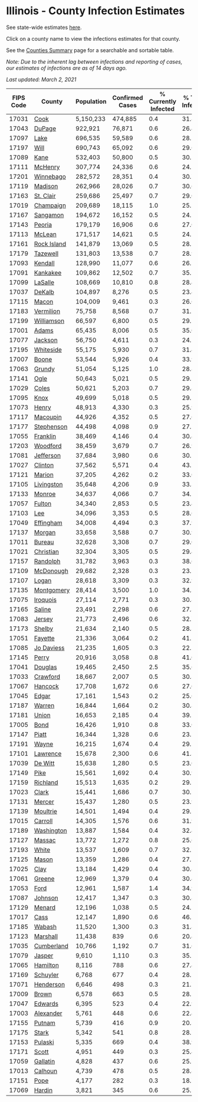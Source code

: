 # Illinois - County Infection Estimates

See state-wide estimates [here](/infections/us-il).

Click on a county name to view the infections estimates for that county.

See the [Counties Summary](/infections/summary-counties) page for a searchable and sortable table.

*Note: Due to the inherent lag between infections and reporting of cases, our estimates of infections are as of 14 days ago.*

*Last updated: March 2, 2021*

|   FIPS Code |                     County |   Population |   Confirmed Cases |   % Currently Infected |   % Total Infected |
|-------------|----------------------------|--------------|-------------------|------------------------|--------------------|
|       17031 |               [Cook](cook) |    5,150,233 |           474,885 |                    0.4 |               31.8 |
|       17043 |           [DuPage](dupage) |      922,921 |            76,871 |                    0.6 |               26.4 |
|       17097 |               [Lake](lake) |      696,535 |            59,589 |                    0.6 |               28.5 |
|       17197 |               [Will](will) |      690,743 |            65,092 |                    0.6 |               29.6 |
|       17089 |               [Kane](kane) |      532,403 |            50,800 |                    0.5 |               30.5 |
|       17111 |         [McHenry](mchenry) |      307,774 |            24,336 |                    0.6 |               24.1 |
|       17201 |     [Winnebago](winnebago) |      282,572 |            28,351 |                    0.4 |               30.7 |
|       17119 |         [Madison](madison) |      262,966 |            28,026 |                    0.7 |               30.6 |
|       17163 |     [St. Clair](st.-clair) |      259,686 |            25,497 |                    0.7 |               29.0 |
|       17019 |     [Champaign](champaign) |      209,689 |            18,115 |                    1.0 |               25.1 |
|       17167 |       [Sangamon](sangamon) |      194,672 |            16,152 |                    0.5 |               24.2 |
|       17143 |           [Peoria](peoria) |      179,179 |            16,906 |                    0.6 |               27.0 |
|       17113 |           [McLean](mclean) |      171,517 |            14,621 |                    0.5 |               24.5 |
|       17161 | [Rock Island](rock-island) |      141,879 |            13,069 |                    0.5 |               28.1 |
|       17179 |       [Tazewell](tazewell) |      131,803 |            13,538 |                    0.7 |               28.9 |
|       17093 |         [Kendall](kendall) |      128,990 |            11,077 |                    0.6 |               26.1 |
|       17091 |       [Kankakee](kankakee) |      109,862 |            12,502 |                    0.7 |               35.5 |
|       17099 |         [LaSalle](lasalle) |      108,669 |            10,810 |                    0.8 |               28.4 |
|       17037 |           [DeKalb](dekalb) |      104,897 |             8,276 |                    0.5 |               23.4 |
|       17115 |             [Macon](macon) |      104,009 |             9,461 |                    0.3 |               26.6 |
|       17183 |     [Vermilion](vermilion) |       75,758 |             8,568 |                    0.7 |               31.5 |
|       17199 |   [Williamson](williamson) |       66,597 |             6,800 |                    0.5 |               29.1 |
|       17001 |             [Adams](adams) |       65,435 |             8,006 |                    0.5 |               35.0 |
|       17077 |         [Jackson](jackson) |       56,750 |             4,611 |                    0.3 |               24.5 |
|       17195 |     [Whiteside](whiteside) |       55,175 |             5,930 |                    0.7 |               31.4 |
|       17007 |             [Boone](boone) |       53,544 |             5,926 |                    0.4 |               33.9 |
|       17063 |           [Grundy](grundy) |       51,054 |             5,125 |                    1.0 |               28.8 |
|       17141 |               [Ogle](ogle) |       50,643 |             5,021 |                    0.5 |               29.5 |
|       17029 |             [Coles](coles) |       50,621 |             5,203 |                    0.7 |               29.8 |
|       17095 |               [Knox](knox) |       49,699 |             5,018 |                    0.5 |               29.1 |
|       17073 |             [Henry](henry) |       48,913 |             4,330 |                    0.3 |               25.9 |
|       17117 |       [Macoupin](macoupin) |       44,926 |             4,352 |                    0.5 |               27.6 |
|       17177 |   [Stephenson](stephenson) |       44,498 |             4,098 |                    0.9 |               27.2 |
|       17055 |       [Franklin](franklin) |       38,469 |             4,146 |                    0.4 |               30.4 |
|       17203 |       [Woodford](woodford) |       38,459 |             3,679 |                    0.7 |               26.9 |
|       17081 |     [Jefferson](jefferson) |       37,684 |             3,980 |                    0.6 |               30.5 |
|       17027 |         [Clinton](clinton) |       37,562 |             5,571 |                    0.4 |               43.7 |
|       17121 |           [Marion](marion) |       37,205 |             4,262 |                    0.2 |               33.0 |
|       17105 |   [Livingston](livingston) |       35,648 |             4,206 |                    0.9 |               33.3 |
|       17133 |           [Monroe](monroe) |       34,637 |             4,066 |                    0.7 |               34.1 |
|       17057 |           [Fulton](fulton) |       34,340 |             2,853 |                    0.5 |               23.4 |
|       17103 |                 [Lee](lee) |       34,096 |             3,353 |                    0.5 |               28.6 |
|       17049 |     [Effingham](effingham) |       34,008 |             4,494 |                    0.3 |               37.9 |
|       17137 |           [Morgan](morgan) |       33,658 |             3,588 |                    0.7 |               30.9 |
|       17011 |           [Bureau](bureau) |       32,628 |             3,308 |                    0.7 |               29.0 |
|       17021 |     [Christian](christian) |       32,304 |             3,305 |                    0.5 |               29.4 |
|       17157 |       [Randolph](randolph) |       31,782 |             3,963 |                    0.3 |               38.6 |
|       17109 |     [McDonough](mcdonough) |       29,682 |             2,328 |                    0.3 |               23.1 |
|       17107 |             [Logan](logan) |       28,618 |             3,309 |                    0.3 |               32.9 |
|       17135 |   [Montgomery](montgomery) |       28,414 |             3,500 |                    1.0 |               34.3 |
|       17075 |       [Iroquois](iroquois) |       27,114 |             2,771 |                    0.3 |               30.8 |
|       17165 |           [Saline](saline) |       23,491 |             2,298 |                    0.6 |               27.3 |
|       17083 |           [Jersey](jersey) |       21,773 |             2,496 |                    0.6 |               32.7 |
|       17173 |           [Shelby](shelby) |       21,634 |             2,140 |                    0.5 |               28.3 |
|       17051 |         [Fayette](fayette) |       21,336 |             3,064 |                    0.2 |               41.2 |
|       17085 |   [Jo Daviess](jo-daviess) |       21,235 |             1,605 |                    0.3 |               22.1 |
|       17145 |             [Perry](perry) |       20,916 |             3,058 |                    0.8 |               41.0 |
|       17041 |         [Douglas](douglas) |       19,465 |             2,450 |                    2.5 |               35.6 |
|       17033 |       [Crawford](crawford) |       18,667 |             2,007 |                    0.5 |               30.3 |
|       17067 |         [Hancock](hancock) |       17,708 |             1,672 |                    0.6 |               27.0 |
|       17045 |             [Edgar](edgar) |       17,161 |             1,543 |                    0.2 |               25.6 |
|       17187 |           [Warren](warren) |       16,844 |             1,664 |                    0.2 |               30.8 |
|       17181 |             [Union](union) |       16,653 |             2,185 |                    0.4 |               39.5 |
|       17005 |               [Bond](bond) |       16,426 |             1,910 |                    0.8 |               33.0 |
|       17147 |             [Piatt](piatt) |       16,344 |             1,328 |                    0.6 |               23.2 |
|       17191 |             [Wayne](wayne) |       16,215 |             1,674 |                    0.4 |               29.1 |
|       17101 |       [Lawrence](lawrence) |       15,678 |             2,300 |                    0.6 |               41.3 |
|       17039 |         [De Witt](de-witt) |       15,638 |             1,280 |                    0.5 |               23.0 |
|       17149 |               [Pike](pike) |       15,561 |             1,692 |                    0.4 |               30.9 |
|       17159 |       [Richland](richland) |       15,513 |             1,635 |                    0.2 |               29.7 |
|       17023 |             [Clark](clark) |       15,441 |             1,686 |                    0.7 |               30.7 |
|       17131 |           [Mercer](mercer) |       15,437 |             1,280 |                    0.5 |               23.9 |
|       17139 |       [Moultrie](moultrie) |       14,501 |             1,494 |                    0.4 |               29.5 |
|       17015 |         [Carroll](carroll) |       14,305 |             1,576 |                    0.6 |               31.9 |
|       17189 |   [Washington](washington) |       13,887 |             1,584 |                    0.4 |               32.4 |
|       17127 |           [Massac](massac) |       13,772 |             1,272 |                    0.8 |               25.6 |
|       17193 |             [White](white) |       13,537 |             1,609 |                    0.7 |               32.7 |
|       17125 |             [Mason](mason) |       13,359 |             1,286 |                    0.4 |               27.5 |
|       17025 |               [Clay](clay) |       13,184 |             1,429 |                    0.4 |               30.8 |
|       17061 |           [Greene](greene) |       12,969 |             1,379 |                    0.4 |               30.4 |
|       17053 |               [Ford](ford) |       12,961 |             1,587 |                    1.4 |               34.9 |
|       17087 |         [Johnson](johnson) |       12,417 |             1,347 |                    0.3 |               30.8 |
|       17129 |           [Menard](menard) |       12,196 |             1,038 |                    0.5 |               24.1 |
|       17017 |               [Cass](cass) |       12,147 |             1,890 |                    0.6 |               46.2 |
|       17185 |           [Wabash](wabash) |       11,520 |             1,300 |                    0.3 |               31.8 |
|       17123 |       [Marshall](marshall) |       11,438 |               839 |                    0.6 |               20.4 |
|       17035 |   [Cumberland](cumberland) |       10,766 |             1,192 |                    0.7 |               31.6 |
|       17079 |           [Jasper](jasper) |        9,610 |             1,110 |                    0.3 |               35.2 |
|       17065 |       [Hamilton](hamilton) |        8,116 |               788 |                    0.6 |               27.4 |
|       17169 |       [Schuyler](schuyler) |        6,768 |               677 |                    0.4 |               28.5 |
|       17071 |     [Henderson](henderson) |        6,646 |               498 |                    0.3 |               21.7 |
|       17009 |             [Brown](brown) |        6,578 |               663 |                    0.5 |               28.5 |
|       17047 |         [Edwards](edwards) |        6,395 |               523 |                    0.4 |               22.9 |
|       17003 |     [Alexander](alexander) |        5,761 |               448 |                    0.6 |               22.4 |
|       17155 |           [Putnam](putnam) |        5,739 |               416 |                    0.9 |               20.3 |
|       17175 |             [Stark](stark) |        5,342 |               541 |                    0.8 |               28.7 |
|       17153 |         [Pulaski](pulaski) |        5,335 |               669 |                    0.4 |               38.9 |
|       17171 |             [Scott](scott) |        4,951 |               449 |                    0.3 |               25.4 |
|       17059 |       [Gallatin](gallatin) |        4,828 |               437 |                    0.6 |               25.7 |
|       17013 |         [Calhoun](calhoun) |        4,739 |               478 |                    0.5 |               28.8 |
|       17151 |               [Pope](pope) |        4,177 |               282 |                    0.3 |               18.7 |
|       17069 |           [Hardin](hardin) |        3,821 |               345 |                    0.6 |               25.1 |
